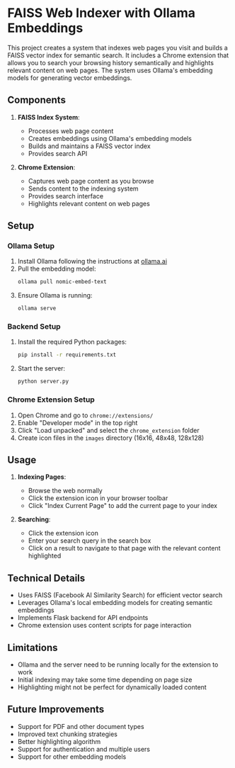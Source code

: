 # FAISS Web Indexer with Ollama Embeddings

This project creates a system that indexes web pages you visit and builds a FAISS vector index for semantic search. It includes a Chrome extension that allows you to search your browsing history semantically and highlights relevant content on web pages. The system uses Ollama's embedding models for generating vector embeddings.

## Components

1. **FAISS Index System**:
   - Processes web page content
   - Creates embeddings using Ollama's embedding models
   - Builds and maintains a FAISS vector index
   - Provides search API

2. **Chrome Extension**:
   - Captures web page content as you browse
   - Sends content to the indexing system
   - Provides search interface
   - Highlights relevant content on web pages

## Setup

### Ollama Setup

1. Install Ollama following the instructions at [ollama.ai](https://ollama.ai)
2. Pull the embedding model:
   ```bash
   ollama pull nomic-embed-text
   ```
3. Ensure Ollama is running:
   ```bash
   ollama serve
   ```

### Backend Setup

1. Install the required Python packages:
   ```bash
   pip install -r requirements.txt
   ```

2. Start the server:
   ```bash
   python server.py
   ```

### Chrome Extension Setup

1. Open Chrome and go to `chrome://extensions/`
2. Enable "Developer mode" in the top right
3. Click "Load unpacked" and select the `chrome_extension` folder
4. Create icon files in the `images` directory (16x16, 48x48, 128x128)

## Usage

1. **Indexing Pages**:
   - Browse the web normally
   - Click the extension icon in your browser toolbar
   - Click "Index Current Page" to add the current page to your index

2. **Searching**:
   - Click the extension icon
   - Enter your search query in the search box
   - Click on a result to navigate to that page with the relevant content highlighted

## Technical Details

- Uses FAISS (Facebook AI Similarity Search) for efficient vector search
- Leverages Ollama's local embedding models for creating semantic embeddings
- Implements Flask backend for API endpoints
- Chrome extension uses content scripts for page interaction

## Limitations

- Ollama and the server need to be running locally for the extension to work
- Initial indexing may take some time depending on page size
- Highlighting might not be perfect for dynamically loaded content

## Future Improvements

- Support for PDF and other document types
- Improved text chunking strategies
- Better highlighting algorithm
- Support for authentication and multiple users
- Support for other embedding models